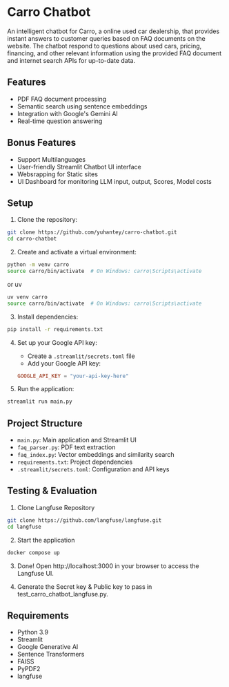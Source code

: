 # Carro Chatbot

An intelligent chatbot for Carro, a online used car dealership, that provides instant answers to customer queries based on FAQ documents on the website. The chatbot respond to questions about used cars, pricing, financing, and other relevant information using the provided FAQ document and internet search APIs for up-to-date data.

## Features

- PDF FAQ document processing
- Semantic search using sentence embeddings
- Integration with Google's Gemini AI
- Real-time question answering

## Bonus Features
- Support Multilanguages
- User-friendly Streamlit Chatbot UI interface
- Websrapping for Static sites
- UI Dashboard for monitoring LLM input, output, Scores, Model costs

## Setup

1. Clone the repository:
```bash
git clone https://github.com/yuhantey/carro-chatbot.git
cd carro-chatbot
```

2. Create and activate a virtual environment:
```bash
python -m venv carro
source carro/bin/activate  # On Windows: carro\Scripts\activate
```

or uv
```bash
uv venv carro
source carro/bin/activate  # On Windows: carro\Scripts\activate
```

3. Install dependencies:
```bash
pip install -r requirements.txt
```

4. Set up your Google API key:
   - Create a `.streamlit/secrets.toml` file
   - Add your Google API key:
   ```toml
   GOOGLE_API_KEY = "your-api-key-here"
   ```

5. Run the application:
```bash
streamlit run main.py
```

## Project Structure

- `main.py`: Main application and Streamlit UI
- `faq_parser.py`: PDF text extraction
- `faq_index.py`: Vector embeddings and similarity search
- `requirements.txt`: Project dependencies
- `.streamlit/secrets.toml`: Configuration and API keys


## Testing & Evaluation

1. Clone Langfuse Repository
```bash
git clone https://github.com/langfuse/langfuse.git
cd langfuse
```

2. Start the application

```bash
docker compose up
```

3. Done! Open http://localhost:3000 in your browser to access the Langfuse UI.

4. Generate the Secret key & Public key to pass in test_carro_chatbot_langfuse.py.

## Requirements

- Python 3.9
- Streamlit
- Google Generative AI
- Sentence Transformers
- FAISS
- PyPDF2 
- langfuse